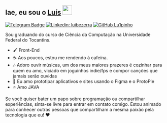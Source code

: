 ## Iae, eu sou o [Luís](https://https://github.com/lu1pinho) <img src="https://emojis.slackmojis.com/emojis/images/1699659569/74744/huh.gif?1699659569" width="30"/> 

<!--[![Twitter: ](https://img.shields.io/twitter/follow/?style=social)](https://twitter.com/) -->
[![Telegram Badge](https://img.shields.io/badge/-@lu1pinho-0088CC?style=flat&logo=Telegram&logoColor=white)](https://t.me/lu1pinho "Fale comigo pelo telegram :3")
[![Linkedin: luibezerra](https://img.shields.io/badge/-luibezerra-blue?style=flat-square&logo=Linkedin&logoColor=white&link=https://www.linkedin.com/in/luibezerra/)](https://www.linkedin.com/in/luibezerra/)
[![GitHub Lu1pinho](https://img.shields.io/github/followers/lu1pinho?label=follow&style=social)](https://github.com/lu1pinho)

Sou graduando do curso de Ciência da Computação na Universidade Federal do Tocantins. 

- 🖌️ Front-End
- ☕ Aos poucos, estou me rendendo à cafeína. 
- 🎶 Adoro ouvir músicas, um dos meus maiores prazeres é cozinhar para quem eu amo, viciado em joguinhos indie/fps e compor canções que jamais serão ouvidas
- 🎨 Eu amo prototipar aplicativos e sites usando o Figma e o ProtoPie
- ⭐ Amo JAVA
  
Se você quiser bater um papo sobre programação ou compartilhar experiências, sinta-se livre para entrar em contato comigo. Estou animado para conhecer outras pessoas que compartilham a mesma paixão pela tecnologia que eu! ❤️
